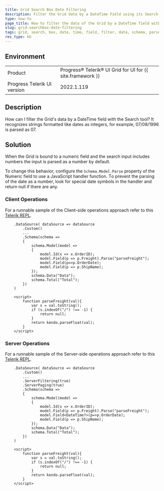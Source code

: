 ```yaml
---
title: Grid Search Box Date Filtering
description: Filter the Grid data by a DateTime Field using its Search box
type: how-to
page_title: How to filter the data of the Grid by a DateTime field with the Search tool
slug: grid-searchbox-date-filtering
tags: grid, search, box, date, time, field, filter, data, schema, parse
res_type: kb
---
```


## Environment

<table>
 <tr>
  <td>Product</td>
  <td>Progress® Telerik® UI Grid for UI for {{ site.framework }}</td>
 </tr>
  <tr>
  <td>Progress Тelerik UI version</td>
  <td>2022.1.119</td>
 </tr>
</table>


## Description

How can I filter the Grid's data by a DateTime field with the Search tool? It recognizes strings formatted like dates as integers, for example, 07/08/1996 is parsed as 07. 

## Solution

When the Grid is bound to a numeric field and the search input includes numbers the input is parsed as a number by default. 

To change this behavior, configure the `Schema.Model.Parse` property of the Numeric field to use a JavaScript handler function. Тo prevent the parsing of the date as a number, look for special date symbols in the handler and return null if there are any.


### Client Operations

For a runnable sample of the Client-side operations approach refer to this [Telerik REPL](https://netcorerepl.telerik.com/mmaowUPI25QV9sSD08).


```View.cshtml
    .DataSource( dataSource => dataSource
        .Custom()
        ...
        .Schema(schema =>
        {
            schema.Model(model =>
            {
                model.Id(x => x.OrderID);
                model.Field(p => p.Freight).Parse("parseFreight");
                model.Field(p=>p.OrderDate);
                model.Field(p => p.ShipName);
            });
            schema.Data("Data");
            schema.Total("Total");
        })
    )

    <script>
        function parseFreight(val){
            var s = val.toString();
            if (s.indexOf("/") !== -1) {
                return null;
            }
            return kendo.parseFloat(val);
        }
    </script>
```

### Server Operations

For a runnable sample of the Server-side operations approach refer to this [Telerik REPL](https://netcorerepl.telerik.com/cmOIQqFy26LMASWU44).


```View.cshtml
    .DataSource( dataSource => dataSource
        .Custom()
        ...
        .ServerFiltering(true)
        .ServerPaging(true)
        .Schema(schema =>
        {
            schema.Model(model =>
            {
                model.Id(x => x.OrderID);
                model.Field(p => p.Freight).Parse("parseFreight");
                model.Field<DateTime?>(p=>p.OrderDate);
                model.Field(p => p.ShipName);
            });
            schema.Data("Data");
            schema.Total("Total");
        })
    )

    <script>
        function parseFreight(val){
            var s = val.toString();
            if (s.indexOf("/") !== -1) {
                return null;
            }
            return kendo.parseFloat(val);
        }
    </script>
```

